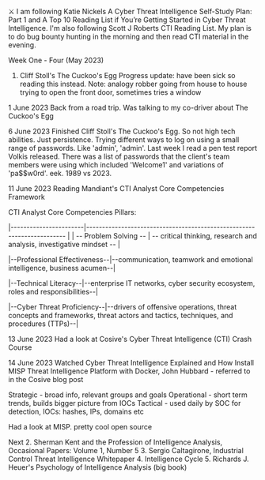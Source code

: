 ⚔️ I am following Katie Nickels A Cyber Threat Intelligence Self-Study Plan: Part 1 and A Top 10 Reading List if You’re Getting Started in Cyber Threat Intelligence. I'm also following Scott J Roberts CTI Reading List. My plan is to do bug bounty hunting in the morning and then read CTI material in the evening.

Week One - Four (May 2023)
1. Cliff Stoll's The Cuckoo's Egg 
Progress update: have been sick so reading this instead. 
Note: analogy robber going from house to house trying to open the front door, sometimes tries a window

1 June 2023
Back from a road trip. Was talking to my co-driver about The Cuckoo's Egg

6 June 2023
Finished Cliff Stoll's The Cuckoo's Egg. So not high tech abilities. Just persistence. Trying different ways to log on using a small range of passwords. Like 'admin', 'admin'. Last week I read a pen test report Volkis released. There was a list of passwords that the client's team members were using which included 'Welcome1' and variations of 'pa$$w0rd'. eek. 1989 vs 2023. 

11 June 2023
Reading Mandiant's CTI Analyst Core Competencies Framework

CTI Analyst Core Competencies Pillars:

|-----------------------|----------------------------------------------------------------------- |
| -- Problem Solving -- | -- critical thinking, research and analysis, investigative mindset -- |

|--Professional Effectiveness--|--communication, teamwork and emotional intelligence, business acumen--|

|--Technical Literacy--|--enterprise IT networks, cyber security ecosystem, roles and responsibilities--|

|--Cyber Threat Proficiency--|--drivers of offensive operations, threat concepts and frameworks, threat actors and tactics, techniques, and procedures (TTPs)--|

13 June 2023
Had a look at Cosive's Cyber Threat Intelligence (CTI) Crash Course

14 June 2023
Watched Cyber Threat Intelligence Explained and How Install MISP Threat Intelligence Platform with Docker, John Hubbard - referred to in the Cosive blog post

Strategic - broad info, relevant groups and goals
Operational - short term trends, builds bigger picture from IOCs
Tactical - used daily by SOC for detection, IOCs: hashes, IPs, domains etc

Had a look at MISP. pretty cool open source


Next
2. Sherman Kent and the Profession of Intelligence Analysis, Occasional Papers: Volume 1, Number 5
3. Sergio Caltagirone, Industrial Control Threat Intelligence Whitepaper
4. Intelligence Cycle
5. Richards J. Heuer's Psychology of Intelligence Analysis (big book)






